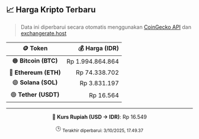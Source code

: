 

<!-- HARGA_KRIPTO -->
## 📈 Harga Kripto Terbaru

> Data ini diperbarui secara otomatis menggunakan [CoinGecko API](https://www.coingecko.com/) dan [exchangerate.host](https://exchangerate.host/)

<div align="center">

| 🪙 Token | 💰 Harga (IDR) |
|:------:|---------------:|
| 🟠 **Bitcoin (BTC)**   | Rp 1.994.864.864 |
| 🔵 **Ethereum (ETH)**  | Rp 74.338.702 |
| 🟣 **Solana (SOL)**    | Rp 3.831.197 |
| 🟢 **Tether (USDT)**   | Rp 16.564 |

---

💱 **Kurs Rupiah (USD → IDR)**: Rp 16.549

🕒 <sub>Terakhir diperbarui: 3/10/2025, 17.49.37</sub>

</div>
<!-- /HARGA_KRIPTO -->